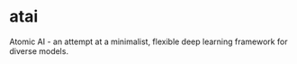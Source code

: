 # atai
Atomic AI - an attempt at a minimalist, flexible deep learning framework for diverse models.

